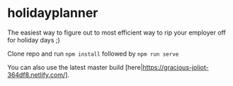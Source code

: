 # holidayplanner
The easiest way to figure out to most efficient way to rip your employer off for holiday days ;)


Clone repo and run `npm install` followed by `npm run serve`

You can also use the latest master build [here|https://gracious-joliot-364df8.netlify.com/].
